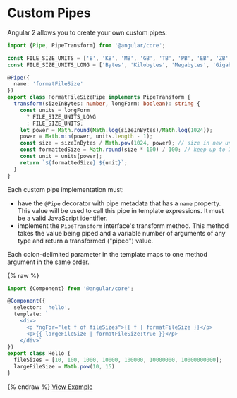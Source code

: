 # Custom Pipes #

Angular 2 allows you to create your own custom pipes:

```typescript
import {Pipe, PipeTransform} from '@angular/core';

const FILE_SIZE_UNITS = ['B', 'KB', 'MB', 'GB', 'TB', 'PB', 'EB', 'ZB', 'YB'];
const FILE_SIZE_UNITS_LONG = ['Bytes', 'Kilobytes', 'Megabytes', 'Gigabytes', 'Pettabytes', 'Exabytes', 'Zettabytes', 'Yottabytes'];

@Pipe({
  name: 'formatFileSize'
})
export class FormatFileSizePipe implements PipeTransform {
  transform(sizeInBytes: number, longForm: boolean): string {
    const units = longForm
      ? FILE_SIZE_UNITS_LONG
      : FILE_SIZE_UNITS;
    let power = Math.round(Math.log(sizeInBytes)/Math.log(1024));
    power = Math.min(power, units.length - 1);
    const size = sizeInBytes / Math.pow(1024, power); // size in new units
    const formattedSize = Math.round(size * 100) / 100; // keep up to 2 decimals
    const unit = units[power];
    return `${formattedSize} ${unit}`;
  }
}

```

Each custom pipe implementation must:

* have the `@Pipe` decorator with pipe metadata that has a `name` property. This value will be used to
call this pipe in template expressions. It must be a valid JavaScript identifier.
* implement the `PipeTransform` interface's transform method. This method takes the value being piped
and a variable number of arguments of any type and return a transformed ("piped") value.

Each colon-delimited parameter in the template maps to one method argument in the same order.

{% raw %}
```typescript
import {Component} from '@angular/core';

@Component({
  selector: 'hello',
  template: `
    <div>
      <p *ngFor="let f of fileSizes">{{ f | formatFileSize }}</p>
      <p>{{ largeFileSize | formatFileSize:true }}</p>
    </div>`
})
export class Hello {
  fileSizes = [10, 100, 1000, 10000, 100000, 10000000, 10000000000];
  largeFileSize = Math.pow(10, 15)
}

```
{% endraw %}
[View Example](http://plnkr.co/edit/hFLQ3qyukTet1h7rREYW?p=preview)
